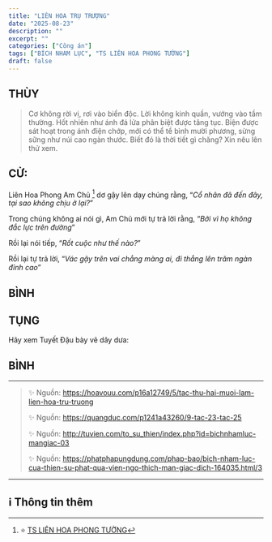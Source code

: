 ```yaml
---
title: "LIÊN HOA TRỤ TRƯỢNG"
date: "2025-08-23"
description: ""
excerpt: ""
categories: ["Công án"]
tags: ["BÍCH NHAM LỤC", "TS LIÊN HOA PHONG TƯỜNG"]
draft: false
---
```


## THÙY

> Cơ không rời vị, rơi vào biển độc. Lời không kinh quần, vướng vào tầm thường. 
> Hốt nhiên như ánh đá lửa phân biệt được tăng tục. 
> Biện được sát hoạt trong ánh điện chớp, mới có thể tề bình mười phương, sừng sững như núi cao ngàn thước. 
> Biết đó là thời tiết gì chăng? Xin nêu lên thử xem.

## CỬ:

Liên Hoa Phong Am Chủ [^1] dơ gậy lên dạy chúng rằng, “*Cổ nhân đã đến đây, tại sao không chịu ở lại?*” 

Trong chúng không ai nói gì, Am Chủ mới tự trả lời rằng, “*Bởi vì họ không đắc lực trên đường*” 

Rồi lại nói tiếp, “*Rốt cuộc như thế nào?*” 

Rồi lại tự trả lời, “*Vác gậy trên vai chẳng màng ai, đi thẳng lên trăm ngàn đỉnh cao*”

## BÌNH



## TỤNG

Hãy xem Tuyết Đậu bày vẽ dây dưa:

> 

## BÌNH



***

> ✨ Nguồn:  https://hoavouu.com/p16a12749/5/tac-thu-hai-muoi-lam-lien-hoa-tru-truong
>
> ✨ Nguồn:  https://quangduc.com/p1241a43260/9-tac-23-tac-25
>
> ✨ Nguồn:  http://tuvien.com/to_su_thien/index.php?id=bichnhamluc-mangiac-03
>
> ✨ Nguồn:  https://phatphapungdung.com/phap-bao/bich-nham-luc-cua-thien-su-phat-qua-vien-ngo-thich-man-giac-dich-164035.html/3

***

## ℹ️ Thông tin thêm

[^1]: ⭐️  <a href="https://blog.phapthihoi.org/gt-member/ts-lien-hoa-phong-tuong/" target="_blank">TS LIÊN HOA PHONG TƯỜNG</a>


